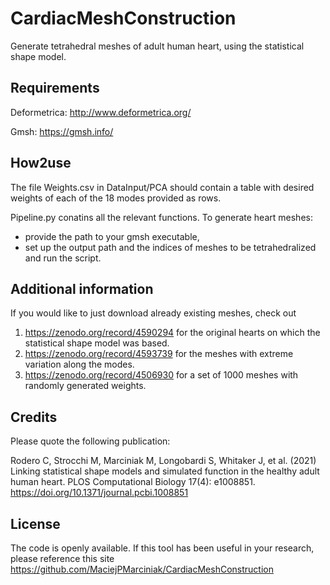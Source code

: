 # CardiacMeshConstruction
Generate tetrahedral meshes of adult human heart, using the statistical shape model.

## Requirements
Deformetrica: http://www.deformetrica.org/

Gmsh: https://gmsh.info/

## How2use
The file Weights.csv in DataInput/PCA should contain a table with desired weights of each of the 18 modes
provided as rows.

Pipeline.py conatins all the relevant functions. To generate heart meshes:
* provide the path to your gmsh executable,
* set up the output path and the indices of meshes to be tetrahedralized and run the script.

## Additional information
If you would like to just download already existing meshes, check out

1. https://zenodo.org/record/4590294 for the original hearts on which the statistical shape model was based.
2. https://zenodo.org/record/4593739 for the meshes with extreme variation along the modes.
3. https://zenodo.org/record/4506930 for a set of 1000 meshes with randomly generated weights.

## Credits

Please quote the following publication:

Rodero C, Strocchi M, Marciniak M, Longobardi S, Whitaker J, et al. (2021) Linking statistical shape models and simulated function in the healthy adult human heart. PLOS Computational Biology 17(4): e1008851. https://doi.org/10.1371/journal.pcbi.1008851

## License

The code is openly available. If this tool has been useful in your research, please reference this site https://github.com/MaciejPMarciniak/CardiacMeshConstruction